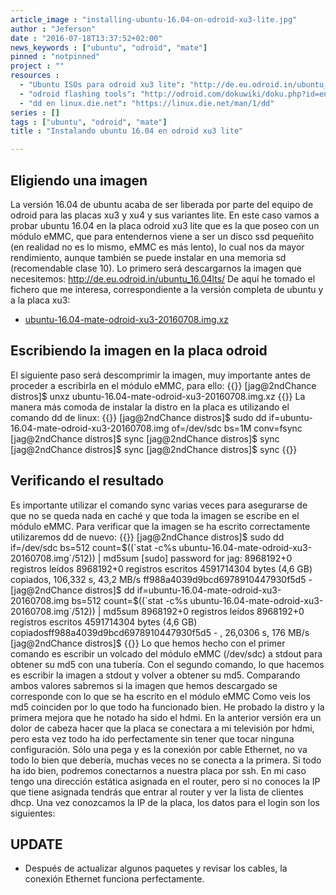 ```yaml
---
article_image : "installing-ubuntu-16.04-on-odroid-xu3-lite.jpg"
author : "Jeferson"
date : "2016-07-18T13:37:52+02:00"
news_keywords : ["ubuntu", "odroid", "mate"]
pinned : "notpinned"
project : ""
resources :
  - "Ubuntu ISOs para odroid xu3 lite": "http://de.eu.odroid.in/ubuntu_16.04lts/"
  - "odroid flashing tools": "http://odroid.com/dokuwiki/doku.php?id=en:odroid_flashing_tools"
  - "dd en linux.die.net": "https://linux.die.net/man/1/dd"
series : []
tags : ["ubuntu", "odroid", "mate"]
title : "Instalando ubuntu 16.04 en odroid xu3 lite"

---
```


## Eligiendo una imagen
La versión 16.04 de ubuntu acaba de ser liberada por parte del equipo de odroid para las placas xu3 y xu4 y sus variantes lite. En este caso vamos a probar ubuntu 16.04 en la placa odroid xu3 lite que es la que poseo con un módulo eMMC, que para entendernos viene a ser un disco ssd pequeñito (en realidad no es lo mismo, eMMC es más lento), lo cual nos da mayor rendimiento, aunque también se puede instalar en una memoria sd (recomendable clase 10). Lo primero será descargarnos la imagen que necesitemos:
http://de.eu.odroid.in/ubuntu_16.04lts/
De aquí he tomado el fichero que me interesa, correspondiente a la versión completa de ubuntu y a la placa xu3:

* [ubuntu-16.04-mate-odroid-xu3-20160708.img.xz](http://de.eu.odroid.in/ubuntu_16.04lts/ubuntu-16.04-mate-odroid-xu3-20160708.img.xz)

<!--more-->

## Escribiendo la imagen en la placa odroid
El siguiente paso será descomprimir la imagen, muy importante antes de proceder a escribirla en el módulo eMMC, para ello:
{{<highlight sh>}}
[jag@2ndChance distros]$ unxz ubuntu-16.04-mate-odroid-xu3-20160708.img.xz
{{</highlight>}}
La manera más comoda de instalar la distro en la placa es utilizando el comando dd de linux:
{{<highlight sh>}}
[jag@2ndChance distros]$ sudo dd if=ubuntu-16.04-mate-odroid-xu3-20160708.img of=/dev/sdc bs=1M conv=fsync
[jag@2ndChance distros]$ sync
[jag@2ndChance distros]$ sync
[jag@2ndChance distros]$ sync
[jag@2ndChance distros]$ sync
{{</highlight>}}
## Verificando el resultado
Es importante utilizar el comando sync varias veces para asegurarse de que no se queda nada en caché y que toda la imagen se escribe en el módulo eMMC.
Para verificar que la imagen se ha escrito correctamente utilizaremos dd de nuevo:
{{<highlight sh>}}
[jag@2ndChance distros]$ sudo dd if=/dev/sdc bs=512 count=$((`stat -c%s ubuntu-16.04-mate-odroid-xu3-20160708.img`/512)) | md5sum
[sudo] password for jag:
8968192+0 registros leídos
8968192+0 registros escritos
4591714304 bytes (4,6 GB) copiados, 106,332 s, 43,2 MB/s
ff988a4039d9bcd6978910447930f5d5 -
[jag@2ndChance distros]$ dd if=ubuntu-16.04-mate-odroid-xu3-20160708.img bs=512 count=$((`stat -c%s ubuntu-16.04-mate-odroid-xu3-20160708.img`/512)) | md5sum
8968192+0 registros leídos
8968192+0 registros escritos
4591714304 bytes (4,6 GB) copiadosff988a4039d9bcd6978910447930f5d5 -
, 26,0306 s, 176 MB/s
[jag@2ndChance distros]$
{{</highlight>}}
Lo que hemos hecho con el primer comando es escribir un volcado del módulo eMMC (/dev/sdc) a stdout para obtener su md5 con una tubería. Con el segundo comando, lo que hacemos es escribir la imagen a stdout y volver a obtener su md5. Comparando ambos valores sabremos si la imagen que hemos descargado se corresponde con lo que se ha escrito en el módulo eMMC
Como veis los md5 coinciden por lo que todo ha funcionado bien. He probado la distro y la primera mejora que he notado ha sido el hdmi. En la anterior versión era un dolor de cabeza hacer que la placa se conectara a mi televisión por hdmi, pero esta vez todo ha ido perfectamente sin tener que tocar ninguna configuración. Sólo una pega y es la conexión por cable Ethernet, no va todo lo bien que debería, muchas veces no se conecta a la primera.
Si todo ha ido bien, podremos conectarnos a nuestra placa por ssh. En mi caso tengo una dirección estática asignada en el router, pero si no conoces la IP que tiene asignada tendrás que entrar al router y ver la lista de clientes dhcp. Una vez conozcamos la IP de la placa, los datos para el login son los siguientes:

## UPDATE

* Después de actualizar algunos paquetes y revisar los cables, la conexión Ethernet funciona perfectamente.
